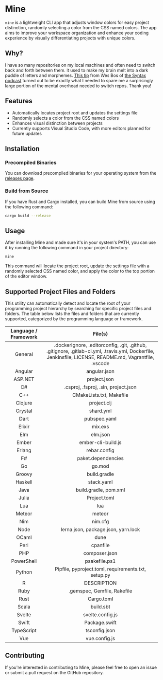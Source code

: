 # Mine

`mine` is a lightweight CLI app that adjusts window colors for easy project distinction, randomly selecting a color from the CSS named colors. The app aims to improve your workspace organization and enhance your coding experience by visually differentiating projects with unique colors.

## Why?
I have so many repositories on my local machines and often need to switch back and forth between them.
It used to make my brain melt into a dark puddle of letters and morphemes. [This tip](https://twitter.com/wesbos/status/998993638578376709?s=20) from Wes Bos of [the Syntax podcast](https://syntax.fm) turned out to be exactly what I needed to spare me a surprisingly large portion of the mental overhead needed to switch repos. Thank you! 

## Features

- Automatically locates project root and updates the settings file
- Randomly selects a color from the CSS named colors
- Enhances visual distinction between projects
- Currently supports Visual Studio Code, with more editors planned for future updates

## Installation

### Precompiled Binaries

You can download precompiled binaries for your operating system from the [releases page](https://github.com/joelzanden/mine/releases).

### Build from Source

If you have Rust and Cargo installed, you can build Mine from source using the following command:

```bash
cargo build --release
```

## Usage

After installing Mine and made sure it's in your system's PATH, you can use it by running the following command in your project directory:

```bash
mine
```

This command will locate the project root, update the settings file with a randomly selected CSS named color, and apply the color to the top portion of the editor window.

## Supported Project Files and Folders

This utility can automatically detect and locate the root of your programming project hierarchy by searching for specific project files and folders. The table below lists the files and folders that are currently supported, categorized by the programming language or framework.

| Language / Framework |                                                                         File(s)                                                                         |
| :------------------: | :-----------------------------------------------------------------------------------------------------------------------------------------------------: |
|       General        | .dockerignore, .editorconfig, .git, .github, .gitignore, .gitlab-ci.yml, .travis.yml, Dockerfile, Jenkinsfile, LICENSE, README.md, Vagrantfile, .vscode |
|       Angular        |                                                                      angular.json                                                                       |
|       ASP.NET        |                                                                      project.json                                                                       |
|          C#          |                                                          .csproj, .fsproj, .sln, project.json                                                           |
|         C++          |                                                                CMakeLists.txt, Makefile                                                                 |
|       Clojure        |                                                                       project.clj                                                                       |
|       Crystal        |                                                                        shard.yml                                                                        |
|         Dart         |                                                                      pubspec.yaml                                                                       |
|        Elixir        |                                                                         mix.exs                                                                         |
|         Elm          |                                                                        elm.json                                                                         |
|        Ember         |                                                                   ember-cli-build.js                                                                    |
|        Erlang        |                                                                      rebar.config                                                                       |
|          F#          |                                                                   paket.dependencies                                                                    |
|          Go          |                                                                         go.mod                                                                          |
|        Groovy        |                                                                      build.gradle                                                                       |
|       Haskell        |                                                                       stack.yaml                                                                        |
|         Java         |                                                                  build.gradle, pom.xml                                                                  |
|        Julia         |                                                                      Project.toml                                                                       |
|         Lua          |                                                                           lua                                                                           |
|        Meteor        |                                                                         meteor                                                                          |
|         Nim          |                                                                         nim.cfg                                                                         |
|         Node         |                                                           lerna.json, package.json, yarn.lock                                                           |
|        OCaml         |                                                                          dune                                                                           |
|         Perl         |                                                                        cpanfile                                                                         |
|         PHP          |                                                                      composer.json                                                                      |
|      PowerShell      |                                                                      psakefile.ps1                                                                      |
|        Python        |                                                   Pipfile, pyproject.toml, requirements.txt, setup.py                                                   |
|          R           |                                                                       DESCRIPTION                                                                       |
|         Ruby         |                                                               .gemspec, Gemfile, Rakefile                                                               |
|         Rust         |                                                                       Cargo.toml                                                                        |
|        Scala         |                                                                        build.sbt                                                                        |
|        Svelte        |                                                                    svelte.config.js                                                                     |
|        Swift         |                                                                      Package.swift                                                                      |
|      TypeScript      |                                                                      tsconfig.json                                                                      |
|         Vue          |                                                                      vue.config.js                                                                      |

## Contributing

If you're interested in contributing to Mine, please feel free to open an issue or submit a pull request on the GitHub repository.
